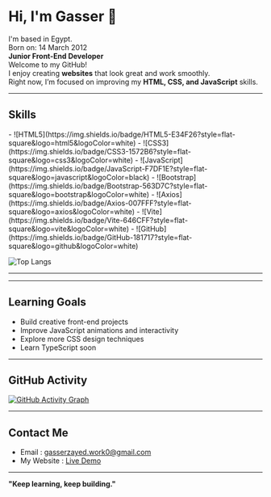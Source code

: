 # Hi, I'm Gasser 👋
I'm based in Egypt.  
Born on: 14 March 2012  
**Junior Front-End Developer**<br>
Welcome to my GitHub!  
I enjoy creating **websites** that look great and work smoothly.  
Right now, I’m focused on improving my **HTML, CSS, and JavaScript** skills.

---

## Skills
<div>
- ![HTML5](https://img.shields.io/badge/HTML5-E34F26?style=flat-square&logo=html5&logoColor=white)
- ![CSS3](https://img.shields.io/badge/CSS3-1572B6?style=flat-square&logo=css3&logoColor=white)
- ![JavaScript](https://img.shields.io/badge/JavaScript-F7DF1E?style=flat-square&logo=javascript&logoColor=black)
- ![Bootstrap](https://img.shields.io/badge/Bootstrap-563D7C?style=flat-square&logo=bootstrap&logoColor=white)
- ![Axios](https://img.shields.io/badge/Axios-007FFF?style=flat-square&logo=axios&logoColor=white)
- ![Vite](https://img.shields.io/badge/Vite-646CFF?style=flat-square&logo=vite&logoColor=white)
- ![GitHub](https://img.shields.io/badge/GitHub-181717?style=flat-square&logo=github&logoColor=white)

![Top Langs](https://github-readme-stats.vercel.app/api/top-langs/?username=gasserdev&layout=compact)

</div>

---
---
## Learning Goals
- Build creative front-end projects
- Improve JavaScript animations and interactivity
- Explore more CSS design techniques
- Learn TypeScript soon

---

## GitHub Activity

[![GitHub Activity Graph](https://github-readme-activity-graph.vercel.app/graph?username=gasserdev&theme=tokyo-night)](https://github.com/gasserdev)

---

## Contact Me
- Email : gasserzayed.work0@gmail.com
- My Website : [Live Demo](https://gasserzayed.vercel.app/)
---

**"Keep learning, keep building."**
